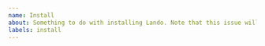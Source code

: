 ```yaml
---
name: Install
about: Something to do with installing Lando. Note that this issue will get transferred over to `lando/setup-lando`
labels: install
---
```

